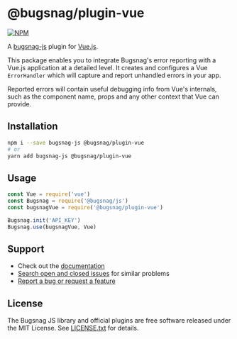 # @bugsnag/plugin-vue

[![NPM](https://img.shields.io/npm/v/@bugsnag/plugin-vue.svg)](https://npmjs.org/package/@bugsnag/plugin-vue)

A [bugsnag-js](https://github.com/bugsnag/bugsnag-js) plugin for [Vue.js](https://vuejs.org/).

This package enables you to integrate Bugsnag's error reporting with a Vue.js application at a detailed level. It creates and configures a Vue `ErrorHandler` which will capture and report unhandled errors in your app.

Reported errors will contain useful debugging info from Vue's internals, such as the component name, props and any other context that Vue can provide.

## Installation

```sh
npm i --save bugsnag-js @bugsnag/plugin-vue
# or
yarn add bugsnag-js @bugsnag/plugin-vue
```

## Usage

```js
const Vue = require('vue')
const Bugsnag = require('@bugsnag/js')
const bugsnagVue = require('@bugsnag/plugin-vue')

Bugsnag.init('API_KEY')
Bugsnag.use(bugsnagVue, Vue)
```

## Support

* Check out the [documentation](https://docs.bugsnag.com/platforms/javascript/vue/)
* [Search open and closed issues](https://github.com/bugsnag/bugsnag/js/issues?q=is%3Aissue) for similar problems
* [Report a bug or request a feature](https://github.com/bugsnag/bugsnag/js/issues/new)

## License

The Bugsnag JS library and official plugins are free software released under the MIT License. See [LICENSE.txt](LICENSE.txt) for details.
